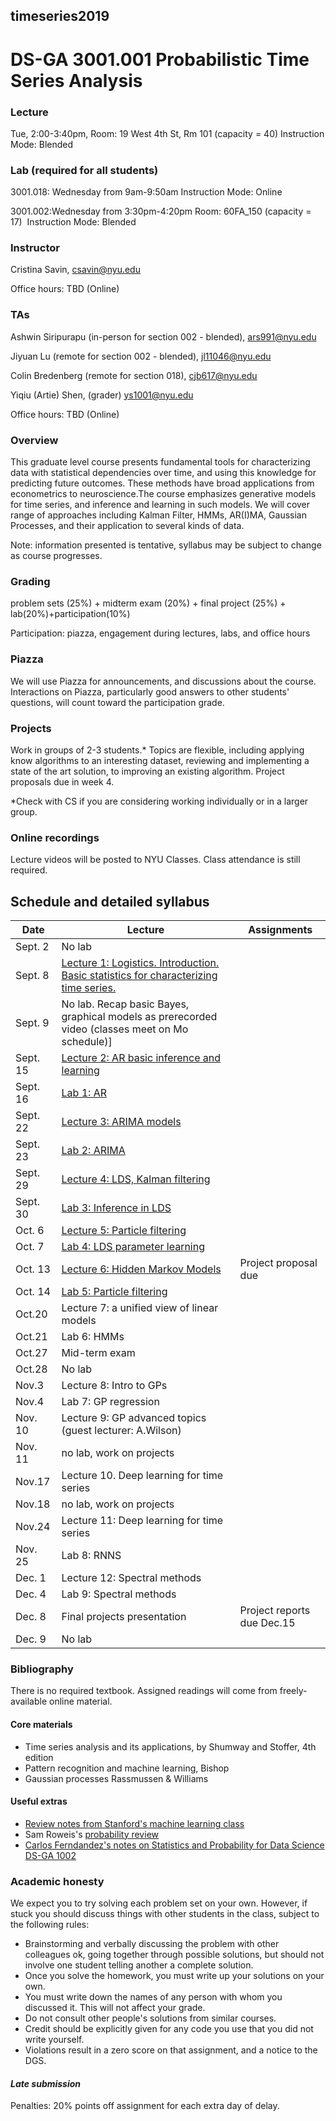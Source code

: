 ##  timeseries2019
#  DS-GA 3001.001 Probabilistic Time Series Analysis

### Lecture 
Tue, 2:00-3:40pm, Room:  19 West 4th St, Rm 101 (capacity = 40)
Instruction Mode: Blended 

### Lab (required for all students)
3001.018: Wednesday from 9am-9:50am
Instruction Mode: Online

3001.002:Wednesday from 3:30pm-4:20pm
Room: 60FA_150 (capacity = 17) 
Instruction Mode: Blended 


###  Instructor 
Cristina Savin, csavin@nyu.edu

Office hours:  TBD (Online)

### TAs
Ashwin Siripurapu (in-person for section 002 - blended), ars991@nyu.edu

Jiyuan Lu (remote for section 002 - blended), jl11046@nyu.edu

Colin Bredenberg (remote for section 018), cjb617@nyu.edu 

Yiqiu (Artie) Shen, (grader) ys1001@nyu.edu

Office hours: TBD (Online)

### Overview
This graduate level course presents fundamental tools for characterizing data with statistical dependencies over time, and using this knowledge for predicting future outcomes. These methods have broad applications from econometrics to neuroscience.The course emphasizes generative models for time series, and inference and learning in such models. We will cover range of approaches including Kalman Filter, HMMs, AR(I)MA, Gaussian Processes,  and their application to several kinds of data.

Note: information presented is tentative, syllabus may be subject to change as course progresses.

### Grading
problem sets (25%) + midterm exam (20%) + final project (25%) + lab(20%)+participation(10%)

Participation: piazza, engagement during lectures, labs, and office hours

### Piazza 
We will use Piazza for announcements, and discussions about the course. Interactions on Piazza, particularly good answers to other students' questions, will count toward the participation grade.

### Projects
Work in groups of 2-3 students.* Topics are flexible, including applying know algorithms to an interesting dataset, reviewing and implementing a state of the art solution, to improving an existing algorithm. Project proposals due in week 4. 

*Check with CS if you are considering working individually or in a larger group.

### Online recordings 
Lecture videos will be posted to NYU Classes. Class attendance is still required.

## Schedule and detailed syllabus

| Date | Lecture  | Assignments |
|------------|----------------------|----------------|
|Sept. 2| No lab| | 
|Sept. 8| [Lecture 1: Logistics. Introduction.  Basic statistics for characterizing time series.](./slides/lecture1.pdf)| | 
|Sept. 9| No lab. Recap basic Bayes, graphical models as prerecorded video (classes meet on Mo schedule)] | | 
|Sept. 15| [Lecture 2: AR basic inference and learning](./slides/lecture2.pdf) | |  
|Sept. 16| [Lab 1: AR](./labs/lab1) | | |
|Sept. 22| [Lecture 3: ARIMA models](./slides/lecture3.pdf) | |  
|Sept. 23| [Lab 2: ARIMA](./labs/lab2) | | |
|Sept. 29| [Lecture 4: LDS, Kalman filtering](./slides/lecture4.pdf) |  |
|Sept. 30| [Lab 3: Inference in LDS](./labs/lab3) | | 
|Oct. 6|  [Lecture 5: Particle filtering](./slides/lecture5.pdf) | | 
|Oct. 7| [Lab 4: LDS parameter learning](./labs/lab4) | | |
|Oct. 13| [Lecture 6: Hidden Markov Models](./slides/lecture6.pdf) | Project proposal due | |
|Oct. 14| [Lab 5: Particle filtering](./labs/lab5) | | 
|Oct.20| Lecture 7: a unified view of linear models | | 
|Oct.21| Lab 6: HMMs | | 
|Oct.27| Mid-term exam | | 
|Oct.28| No lab | | 
|Nov.3|  Lecture 8: Intro to GPs | | 
|Nov.4|  Lab 7: GP regression | | 
|Nov. 10| Lecture 9: GP advanced topics (guest lecturer: A.Wilson) | | 
|Nov. 11| no lab, work on  projects | | 
|Nov.17| Lecture 10. Deep learning for time series  | | 
|Nov.18|  no lab, work on  projects| | 
|Nov.24|  Lecture 11: Deep learning for time series| | 
|Nov. 25| Lab 8: RNNS | | 
|Dec. 1| Lecture 12: Spectral methods  | | 
|Dec. 4| Lab 9: Spectral methods  | | 
|Dec. 8| Final projects presentation |  Project reports due Dec.15 |
|Dec. 9| No lab | | 

### Bibliography
There is no required textbook. Assigned readings will come from freely-available online material.

#### Core materials
- Time series analysis and its applications, by Shumway and Stoffer, 4th edition
- Pattern recognition and machine learning, Bishop
- Gaussian processes Rassmussen & Williams

#### Useful extras
 - [Review notes from Stanford's machine learning class](http://cs229.stanford.edu/section/cs229-prob.pdf)
 - Sam Roweis's [probability review](http://cs.nyu.edu/%7Edsontag/courses/ml12/notes/probx.pdf)
 - [Carlos Ferndandez's notes on Statistics and Probability for Data Science DS-GA 1002](http://www.cims.nyu.edu/~cfgranda/pages/stuff/probability_stats_for_DS.pdf) 

### Academic honesty

We expect you to try solving each problem set on your own. However, if  stuck  you should discuss things with other students in the class, subject to the following rules:
  - Brainstorming and verbally discussing the problem with other colleagues ok, going together through possible solutions, but should not involve one student telling another a complete solution.
  - Once you solve the homework, you must write up your solutions on your own.
  - You must write down the names of any person with whom you discussed it. This will not affect your grade.
  - Do not consult other people's solutions from similar courses.
  - Credit should be explicitly given for any code you use that you did not write yourself.
  - Violations result in a zero score on that assignment, and a notice to the DGS.

#### *Late submission*
Penalties: 20% points off assignment for each extra day of delay.

